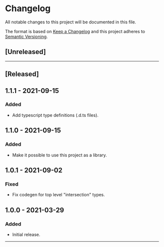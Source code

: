 # Changelog

All notable changes to this project will be documented in this file.

The format is based on [Keep a Changelog][keep a changelog] and this project
adheres to [Semantic Versioning][semantic versioning].

## [Unreleased]

---

## [Released]

## 1.1.1 - 2021-09-15

### Added

- Add typescript type definitions (.d.ts files).

## 1.1.0 - 2021-09-15

### Added

- Make it possible to use this project as a library.

## 1.0.1 - 2021-09-02

### Fixed

- Fix codegen for top level "intersection" types.

## 1.0.0 - 2021-03-29

### Added

- Initial release.

---

<!-- Links -->

[keep a changelog]: https://keepachangelog.com/
[semantic versioning]: https://semver.org/
